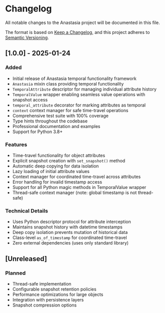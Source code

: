 # Changelog

All notable changes to the Anastasia project will be documented in this file.

The format is based on [Keep a Changelog](https://keepachangelog.com/en/1.0.0/),
and this project adheres to [Semantic Versioning](https://semver.org/spec/v2.0.0.html).

## [1.0.0] - 2025-01-24

### Added
- Initial release of Anastasia temporal functionality framework
- `Anastasia` mixin class providing temporal functionality
- `TemporalAttribute` descriptor for managing individual attribute history
- `TemporalValue` wrapper enabling seamless value operations with snapshot access
- `temporal_attribute` decorator for marking attributes as temporal
- `context` context manager for safe time-travel operations
- Comprehensive test suite with 100% coverage
- Type hints throughout the codebase
- Professional documentation and examples
- Support for Python 3.8+

### Features
- Time-travel functionality for object attributes
- Explicit snapshot creation with `set_snapshot()` method
- Automatic deep copying for data isolation
- Lazy loading of initial attribute values
- Context manager for coordinated time-travel across attributes
- Error handling for invalid timestamp access
- Support for all Python magic methods in TemporalValue wrapper
- Thread-safe context manager (note: global timestamp is not thread-safe)

### Technical Details
- Uses Python descriptor protocol for attribute interception
- Maintains snapshot history with datetime timestamps
- Deep copy isolation prevents mutation of historical data
- Class-level `as_of_timestamp` for coordinated time-travel
- Zero external dependencies (uses only standard library)

## [Unreleased]

### Planned
- Thread-safe implementation
- Configurable snapshot retention policies
- Performance optimizations for large objects
- Integration with persistence layers
- Snapshot compression options
